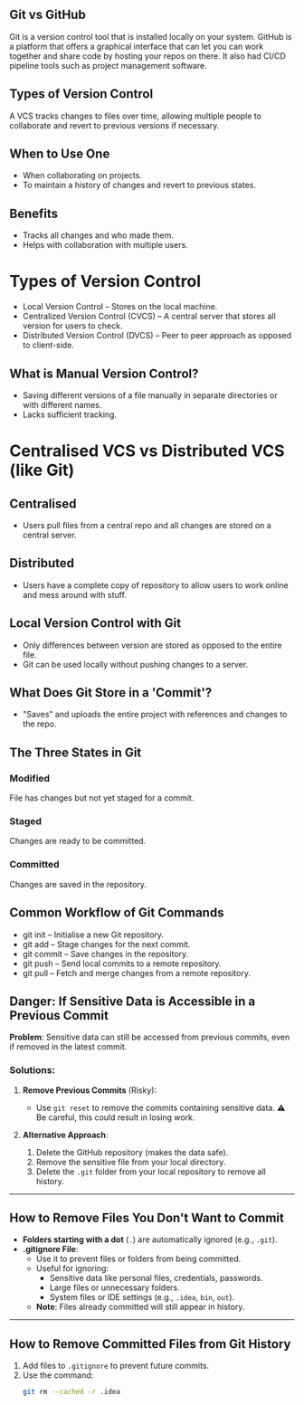 ## Git vs GitHub
Git is a version control tool that is installed locally on your system. GitHub is a platform that offers a graphical 
interface that can let you can work together and share code by hosting your repos on there. 
It also had CI/CD pipeline tools such as project management software. 

## Types of Version Control
A VCS tracks changes to files over time, allowing multiple people to collaborate and revert to previous versions if necessary.

## When to Use One
- When collaborating on projects.
- To maintain a history of changes and revert to previous states.

## Benefits
- Tracks all changes and who made them.
- Helps with collaboration with multiple users.

# Types of Version Control
- Local Version Control – Stores on the local machine.
- Centralized Version Control (CVCS) – A central server that stores all version for users to check.
- Distributed Version Control (DVCS) – Peer to peer approach as opposed to client-side. 

## What is Manual Version Control?
- Saving different versions of a file manually in separate directories or with different names.
- Lacks sufficient tracking. 

# Centralised VCS vs Distributed VCS (like Git)
## Centralised 
- Users pull files from a central repo and all changes are stored on a central server.

## Distributed
- Users have a complete copy of repository to allow users to work online and mess around with stuff.

## Local Version Control with Git
- Only differences between version are stored as opposed to the entire file.
- Git can be used locally without pushing changes to a server.

## What Does Git Store in a 'Commit'?
- "Saves" and uploads the entire project with references and changes to the repo.

## The Three States in Git
### Modified
File has changes but not yet staged for a commit.
### Staged
Changes are ready to be committed.
### Committed
Changes are saved in the repository.

## Common Workflow of Git Commands
- git init – Initialise a new Git repository.
- git add – Stage changes for the next commit.
- git commit – Save changes in the repository.
- git push – Send local commits to a remote repository.
- git pull – Fetch and merge changes from a remote repository.

## Danger: If Sensitive Data is Accessible in a Previous Commit

**Problem**: Sensitive data can still be accessed from previous commits, even if removed in the latest commit.

### Solutions:

1. **Remove Previous Commits** (Risky):
   - Use `git reset` to remove the commits containing sensitive data. ⚠️ Be careful, this could result in losing work.
   
2. **Alternative Approach**:
   1. Delete the GitHub repository (makes the data safe).
   2. Remove the sensitive file from your local directory.
   3. Delete the `.git` folder from your local repository to remove all history.

---

## How to Remove Files You Don't Want to Commit

- **Folders starting with a dot** (`.`) are automatically ignored (e.g., `.git`).
- **.gitignore File**:
  - Use it to prevent files or folders from being committed.
  - Useful for ignoring:
    - Sensitive data like personal files, credentials, passwords.
    - Large files or unnecessary folders.
    - System files or IDE settings (e.g., `.idea`, `bin`, `out`).
  - **Note**: Files already committed will still appear in history.

---

## How to Remove Committed Files from Git History

1. Add files to `.gitignore` to prevent future commits.
2. Use the command:
   ```bash
   git rm --cached -r .idea
